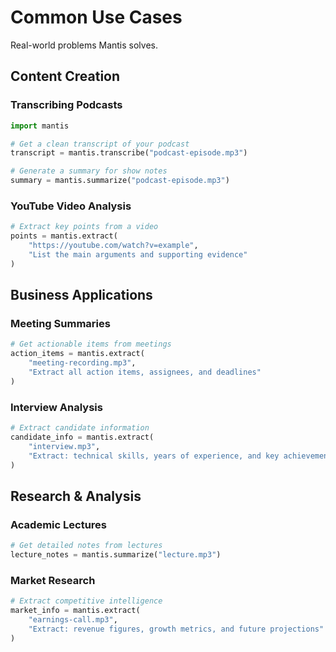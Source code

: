 # Common Use Cases

Real-world problems Mantis solves.

## Content Creation

### Transcribing Podcasts
```python
import mantis

# Get a clean transcript of your podcast
transcript = mantis.transcribe("podcast-episode.mp3")

# Generate a summary for show notes
summary = mantis.summarize("podcast-episode.mp3")
```

### YouTube Video Analysis
```python
# Extract key points from a video
points = mantis.extract(
    "https://youtube.com/watch?v=example",
    "List the main arguments and supporting evidence"
)
```

## Business Applications

### Meeting Summaries
```python
# Get actionable items from meetings
action_items = mantis.extract(
    "meeting-recording.mp3",
    "Extract all action items, assignees, and deadlines"
)
```

### Interview Analysis
```python
# Extract candidate information
candidate_info = mantis.extract(
    "interview.mp3",
    "Extract: technical skills, years of experience, and key achievements"
)
```

## Research & Analysis

### Academic Lectures
```python
# Get detailed notes from lectures
lecture_notes = mantis.summarize("lecture.mp3")
```

### Market Research
```python
# Extract competitive intelligence
market_info = mantis.extract(
    "earnings-call.mp3",
    "Extract: revenue figures, growth metrics, and future projections"
)
```
